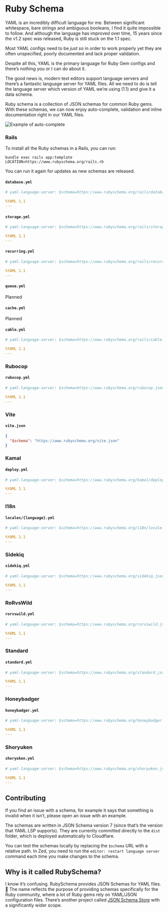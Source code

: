 # Ruby Schema

YAML is an incredibly difficult language for me. Between significant whitespace, bare strings and ambiguous booleans, I find it quite impossible to follow. And although the language has improved over time, 15 years since the v1.2 spec was released, Ruby is still stuck on the 1.1 spec.

Most YAML configs need to be _just so_ in order to work properly yet they are often unspecified, poorly documented and lack proper validation.

Despite all this, YAML is the primary language for Ruby Gem configs and there’s nothing you or I can do about it.

The good news is, modern text editors support language servers and there’s a fantastic language server for YAML files. All we need to do is tell the language server which version of YAML we’re using (1.1) and give it a data schema.

Ruby schema is a collection of JSON schemas for common Ruby gems. With these schemas, we can now enjoy auto-complete, validation and inline documentation right in our YAML files.

![Example of auto-complete](https://github.com/user-attachments/assets/c8038624-4df5-4dd7-9fcf-787d5c8a5f71)

### Rails

To install all the Ruby schemas in a Rails, you can run:

```
bundle exec rails app:template LOCATION=https://www.rubyschema.org/rails.rb
```

You can run it again for updates as new schemas are released.

#### `database.yml`

```yml
# yaml-language-server: $schema=https://www.rubyschema.org/rails/database.json

%YAML 1.1
---
```

#### `storage.yml`

```yml
# yaml-language-server: $schema=https://www.rubyschema.org/rails/storage.json

%YAML 1.1
---
```

#### `recurring.yml`

```yml
# yaml-language-server: $schema=https://www.rubyschema.org/rails/recurring.json

%YAML 1.1
---
```

#### `queue.yml`

Planned

#### `cache.yml`

Planned

#### `cable.yml`

```yml
# yaml-language-server: $schema=https://www.rubyschema.org/rails/cable.json

%YAML 1.1
---
```

### Rubocop

#### `rubocop.yml`

```yml
# yaml-language-server: $schema=https://www.rubyschema.org/rubocop.json

%YAML 1.1
---
```

### Vite

#### `vite.json`

```json
{
  "$schema": "https://www.rubyschema.org/vite.json"
}
```

### Kamal

#### `deploy.yml`

```yml
# yaml-language-server: $schema=https://www.rubyschema.org/kamal/deploy.json

%YAML 1.1
---
```

### I18n

#### `locales/{language}.yml`

```yml
# yaml-language-server: $schema=https://www.rubyschema.org/i18n/locale.json

%YAML 1.1
---
```

### Sidekiq

#### `sidekiq.yml`

```yaml
# yaml-language-server: $schema=https://www.rubyschema.org/sidekiq.json

%YAML 1.1
---
```

### RoRvsWild

#### `rorvswild.yml`

```yaml
# yaml-language-server: $schema=https://www.rubyschema.org/rorvswild.json

%YAML 1.1
---
```

### Standard

#### `standard.yml`

```yaml
# yaml-language-server: $schema=https://www.rubyschema.org/standard.json

%YAML 1.1
---
```

### Honeybadger

#### `honeybadger.yml`

```yaml
# yaml-language-server: $schema=https://www.rubyschema.org/honeybadger.json

%YAML 1.1
---
```

### Shoryuken

#### `shoryuken.yml`

```yaml
# yaml-language-server: $schema=https://www.rubyschema.org/shoryuken.json

%YAML 1.1
---
```

## Contributing

If you find an issue with a schema, for example it says that something is invalid when it isn’t, please open an issue with an example.

The schemas are written in JSON Schema version 7 (since that’s the version that YAML LSP supports). They are currently committed directly to the `dist` folder, which is deployed automatically to Cloudflare.

You can test the schemas locally by replacing the `$schema` URL with a relative path. In Zed, you need to run the `editor: restart language server` command each time you make changes to the schema.

## Why is it called RubySchema?

I know it’s confusing. RubySchema provides JSON Schemas for YAML files. 🤯 The name reflects the purpose of providing schemas specifically for the Ruby community, where a lot of Ruby gems rely on YAML/JSON configuration files. There’s another project called [JSON Schema Store](https://www.schemastore.org) with a significantly wider scope.
